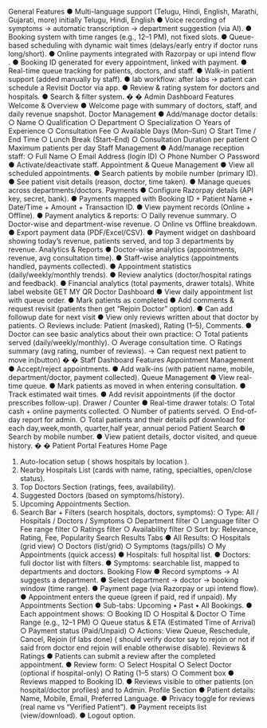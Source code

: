 General Features
● Multi-language support (Telugu, Hindi, English, Marathi, Gujarati, more) initially
Telugu, Hindi, English
● Voice recording of symptoms → automatic transcription → department suggestion
(via AI).
● Booking system with time ranges (e.g., 12–1 PM), not fixed slots.
● Queue-based scheduling with dynamic wait times (delays/early entry if doctor runs
long/short).
● Online payments integrated with Razorpay or upi intend flow .
● Booking ID generated for every appointment, linked with payment.
● Real-time queue tracking for patients, doctors, and staff.
● Walk-in patient support (added manually by staff).
● lab workflow: after labs → patient can schedule a Revisit Doctor via app.
● Review & rating system for doctors and hospitals.
● Search & filter system.
�
�
Admin Dashboard Features
Welcome & Overview
● Welcome page with summary of doctors, staff, and daily revenue snapshot.
Doctor Management
● Add/manage doctor details:
○ Name
○ Qualification
○ Department
○ Specialization
○ Years of Experience
○ Consultation Fee
○ Available Days (Mon–Sun)
○ Start Time / End Time
○ Lunch Break (Start–End)
○ Consultation Duration per patient
○ Maximum patients per day
Staff Management
● Add/manage reception staff:
○ Full Name
○ Email Address (login ID)
○ Phone Number
○ Password
● Activate/deactivate staff.
Appointment & Queue Management
● View all scheduled appointments.
● Search patients by mobile number (primary ID).
● See patient visit details (reason, doctor, time taken).
● Manage queues across departments/doctors.
Payments
● Configure Razorpay details (API key, secret, bank).
● Payments mapped with Booking ID + Patient Name + Date/Time + Amount +
Transaction ID.
● View payment records (Online + Offline).
● Payment analytics & reports:
○ Daily revenue summary.
○ Doctor-wise and department-wise revenue.
○ Online vs Offline breakdown.
● Export payment data (PDF/Excel/CSV).
● Payment widget on dashboard showing today’s revenue, patients served, and top 3
departments by revenue.
Analytics & Reports
● Doctor-wise analytics (appointments, revenue, avg consultation time).
● Staff-wise analytics (appointments handled, payments collected).
● Appointment statistics (daily/weekly/monthly trends).
● Review analytics (doctor/hospital ratings and feedback).
● Financial analytics (total payments, drawer totals).
White label website
GET MY QR
Doctor Dashboard
● View daily appointment list with queue order.
● Mark patients as completed
● Add comments & request revisit (patients then get “Rejoin Doctor” option).
● Can add followup date for next visit
● View only reviews written about that doctor by patients.
○ Reviews include: Patient (masked), Rating (1–5), Comments.
● Doctor can see basic analytics about their own practice:
○ Total patients served (daily/weekly/monthly).
○ Average consultation time.
○ Ratings summary (avg rating, number of reviews).
→ Can request next patient to move in(button)
�
�
Staff Dashboard Features
Appointment Management
● Accept/reject appointments.
● Add walk-ins (with patient name, mobile, department/doctor, payment collected).
Queue Management
● View real-time queue.
● Mark patients as moved in when entering consultation.
● Track estimated wait times.
● Add revisit appointments (if the doctor prescribes follow-up).
Drawer / Counter
● Real-time drawer totals:
○ Total cash + online payments collected.
○ Number of patients served.
○ End-of-day report for admin.
○ Total patients and their details pdf download for each day,week,month,
quarter,half year, annual period
Patient Search
● Search by mobile number.
● View patient details, doctor visited, and queue history.
�
�
Patient Portal Features
Home Page

1. Auto-location setup ( shows hospitals by location ).
2. Nearby Hospitals List (cards with name, rating, specialties, open/close status).
3. Top Doctors Section (ratings, fees, availability).
4. Suggested Doctors (based on symptoms/history).
5. Upcoming Appointments Section.
6. Search Bar + Filters (search hospitals, doctors, symptoms):
   ○ Type: All / Hospitals / Doctors / Symptoms
   ○ Department filter
   ○ Language filter
   ○ Fee range filter
   ○ Ratings filter
   ○ Availability filter
   ○ Sort by: Relevance, Rating, Fee, Popularity
   Search Results Tabs
   ● All Results:
   ○ Hospitals (grid view)
   ○ Doctors (list/grid)
   ○ Symptoms (tags/pills)
   ○ My Appointments (quick access)
   ● Hospitals: full hospital list.
   ● Doctors: full doctor list with filters.
   ● Symptoms: searchable list, mapped to departments and doctors.
   Booking Flow
   ● Record symptoms → AI suggests a department.
   ● Select department → doctor → booking window (time range).
   ● Payment page (via Razorpay or upi intend flow).
   ● Appointment enters the queue (green if paid, red if unpaid).
   My Appointments Section
   ● Sub-tabs: Upcoming • Past • All Bookings.
   ● Each appointment shows:
   ○ Booking ID
   ○ Hospital & Doctor
   ○ Time Range (e.g., 12–1 PM)
   ○ Queue status & ETA (Estimated Time of Arrival)
   ○ Payment status (Paid/Unpaid)
   ○ Actions: View Queue, Reschedule, Cancel, Rejoin (if labs done) ( should
   verify doctor say to rejoin or not if said from doctor end rejoin will enable
   otherwise disable).
   Reviews & Ratings
   ● Patients can submit a review after the completed appointment.
   ● Review form:
   ○ Select Hospital
   ○ Select Doctor (optional if hospital-only)
   ○ Rating (1–5 stars)
   ○ Comment box
   ● Reviews mapped to Booking ID.
   ● Reviews visible to other patients (on hospital/doctor profiles) and to Admin.
   Profile Section
   ● Patient details: Name, Mobile, Email, Preferred Language.
   ● Privacy toggle for reviews (real name vs “Verified Patient”).
   ● Payment receipts list (view/download).
   ● Logout option.

